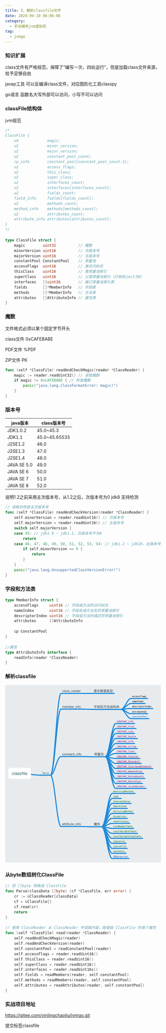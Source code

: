 ```yaml
---
title: 5、解析classfile文件
date: 2024-04-10 06:06:06
category:
  - 手动编写jvm虚拟机
tag:
  - jvmgo
---
```


### 知识扩展
class文件有严格规范，保障了“编写一次，四处运行”，但是加载class文件来源，给予足够自由

javap工具 可以反编译class文件，对应图形化工具classpy

go语言 函数名大写外部可以访问，小写不可以访问

### classFile结构体

jvm规范
```go
/*
ClassFile {
    u4             magic;
    u2             minor_version;
    u2             major_version;
    u2             constant_pool_count;
    cp_info        constant_pool[constant_pool_count-1];
    u2             access_flags;
    u2             this_class;
    u2             super_class;
    u2             interfaces_count;
    u2             interfaces[interfaces_count];
    u2             fields_count;
    field_info     fields[fields_count];
    u2             methods_count;
    method_info    methods[methods_count];
    u2             attributes_count;
    attribute_info attributes[attributes_count];
}
*/

type ClassFile struct {
	magic        uint32          // 魔数
	minorVersion uint16          // 次版本号
	majorVersion uint16          // 主版本号
	constantPool ConstantPool    // 常量池
	accessFlags  uint16          // 类访问标志
	thisClass    uint16          // 类常量池索引
	superClass   uint16          // 父类常量池索引（只有Object为0）
	interfaces   []uint16        // 接口常量池索引表
	fields       []*MemberInfo   // 字段表
	methods      []*MemberInfo   // 方法表
	attributes   []AttributeInfo // 属性表
}
```

### 魔数
文件格式必须以某个固定字节开头

class文件 0xCAFEBABE

PDF文件  %PDF

ZIP文件  PK

```go
func (self *ClassFile) readAndCheckMagic(reader *ClassReader) {
	magic := reader.readUint32() // 读取魔数
	if magic != 0xCAFEBABE { // 检查魔数
		panic("java.lang.ClassFormatError: magic!")
	}
}
```

### 版本号

| java版本      | class版本号      |
|-------------|---------------|
| JDK1.0.2    | 45.0~45.3     |
| JDK1.1      | 45.0~45.65535 |
| J2SE1.2     | 46.0          |
| J2SE1.3     | 47.0          |
| J2SE1.4     | 48.0          |
| JAVA SE 5.0 | 49.0          |
| JAVA SE 6   | 50.0          |
| JAVA SE 7   | 51.0          |
| JAVA SE 8   | 52.0          |

说明1.2之前采用主次版本号，从1.2之后，次版本号为0 jdk8 支持检测

```go
// 读取并检查主次版本号
func (self *ClassFile) readAndCheckVersion(reader *ClassReader) {
	self.minorVersion = reader.readUint16() // 次版本号
	self.majorVersion = reader.readUint16() // 主版本号
	switch self.majorVersion {
	case 45: // jdk1.0 ~ jdk1.1，次版本号不为0
		return
	case 46, 47, 48, 49, 50, 51, 52, 53, 54: // jdk1.2 ~ jdk10，此版本号都为0
		if self.minorVersion == 0 {
			return
		}
	}
	panic("java.lang.UnsupportedClassVersionError!")
}
```

### 字段和方法表
```go
type MemberInfo struct {
	accessFlags     uint16 // 字段或方法的访问标志
	nameIndex       uint16 // 字段名或方法名的常量池索引
	descriptorIndex uint16 // 字段或方法的描述符常量池索引
	attributes      []AttributeInfo

	cp ConstantPool
}

//属性
type AttributeInfo interface {
	readInfo(reader *ClassReader)
}
```
### 解析classfile

![classfile](images/classfile.png)


### 从byte数组树化ClassFile
```go
// 将 []byte 转换成 ClassFile
func Parse(classData []byte) (cf *ClassFile, err error) {
	cr := &ClassReader{classData}
	cf = &ClassFile{}
	cf.read(cr)
	return
}

// 使用 ClassReader 从 ClassReader 中读取内容，赋值给 ClassFile 的各个属性
func (self *ClassFile) read(reader *ClassReader) {
	self.readAndCheckMagic(reader)
	self.readAndCheckVersion(reader)
	self.constantPool = readConstantPool(reader)
	self.accessFlags = reader.readUint16()
	self.thisClass = reader.readUint16()
	self.superClass = reader.readUint16()
	self.interfaces = reader.readUint16s()
	self.fields = readMembers(reader, self.constantPool)
	self.methods = readMembers(reader, self.constantPool)
	self.attributes = readAttributes(reader, self.constantPool)
}
```

### 实战项目地址
https://gitee.com/yinlingchaoliu/jvmgo.git

提交标签classfile
